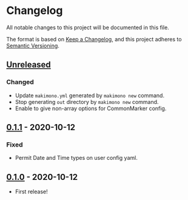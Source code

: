# Changelog
All notable changes to this project will be documented in this file.

The format is based on [Keep a Changelog](https://keepachangelog.com/en/1.0.0/),
and this project adheres to [Semantic Versioning](https://semver.org/spec/v2.0.0.html).

## [Unreleased]

### Changed

- Update `makimono.yml` generated by `makimono new` command.
- Stop generating `out` directory by `makimono new` command.
- Enable to give non-array options for CommonMarker config. 

## [0.1.1] - 2020-10-12

### Fixed

- Permit Date and Time types on user config yaml.

## [0.1.0] - 2020-10-12

- First release!

[Unreleased]: https://github.com/fuji-nakahara/makimono/compare/v0.1.1...HEAD
[0.1.1]: https://github.com/fuji-nakahara/makimono/compare/v0.1.0...v0.1.1
[0.1.0]: https://github.com/fuji-nakahara/makimono/releases/tag/v0.1.0
